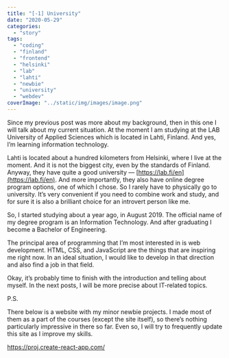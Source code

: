 ```yaml
---
title: "[-1] University"
date: "2020-05-29"
categories:
  - "story"
tags:
  - "coding"
  - "finland"
  - "frontend"
  - "helsinki"
  - "lab"
  - "lahti"
  - "newbie"
  - "university"
  - "webdev"
coverImage: "../static/img/images/image.png"
---
```


Since my previous post was more about my background, then in this one I will talk about my current situation. At the moment I am studying at the LAB University of Applied Sciences which is located in Lahti, Finland. And yes, I’m learning information technology.

Lahti is located about a hundred kilometers from Helsinki, where I live at the moment. And it is not the biggest city, even by the standards of Finland. Anyway, they have quite a good university — [https://lab.fi/en](https://lab.fi/en). And more importantly, they also have online degree program options, one of which I chose. So I rarely have to physically go to university. It’s very convenient if you need to combine work and study, and for sure it is also a brilliant choice for an introvert person like me.

So, I started studying about a year ago, in August 2019. The official name of my degree program is an Information Technology. And after graduating I become a Bachelor of Engineering.

The principal area of programming that I’m most interested in is web development. HTML, CSS, and JavaScript are the things that are inspiring me right now. In an ideal situation, I would like to develop in that direction and also find a job in that field.

Okay, it’s probably time to finish with the introduction and telling about myself. In the next posts, I will be more precise about IT-related topics.

P.S.

There below is a website with my minor newbie projects. I made most of them as a part of the courses (except the site itself), so there’s nothing particularly impressive in there so far. Even so, I will try to frequently update this site as I improve my skills.

https://proj.create-react-app.com/
